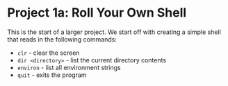 # Project 1a: Roll Your Own Shell

This is the start of a larger project. We start off with creating a simple shell that reads in the following commands:

- `clr` - clear the screen
- `dir <directory>` - list the current directory contents
- `environ` - list all environment strings
- `quit` - exits the program
 

